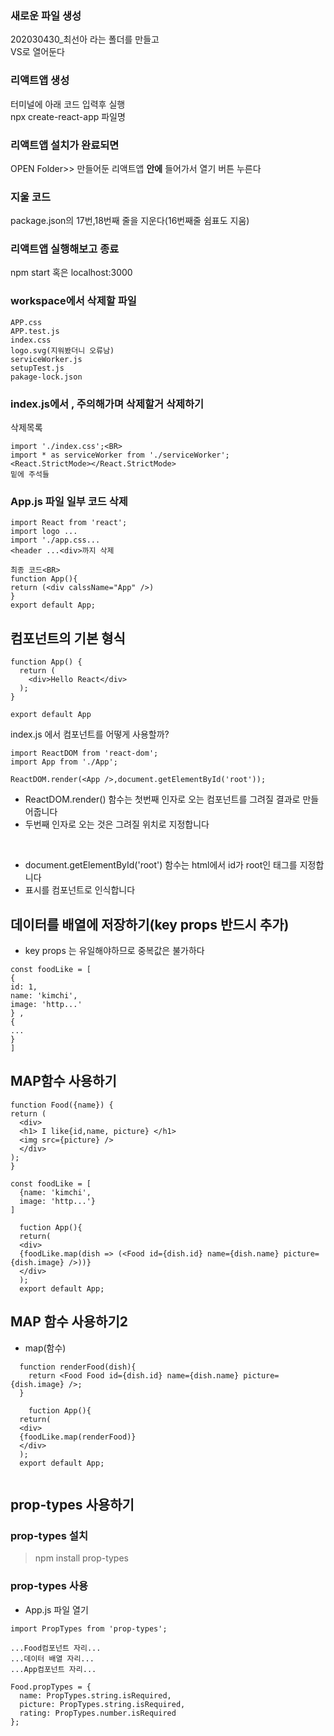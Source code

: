 ### 새로운 파일 생성
202030430_최선아 라는 폴더를 만들고<BR>
VS로 열어둔다

### 리액트앱 생성
터미널에 아래 코드 입력후 실행<BR>
npx create-react-app 파일명

### 리액트앱 설치가 완료되면
  OPEN Folder>> 만들어둔 리액트앱 <b>안에</b> 들어가서 열기 버튼 누른다
### 지울 코드
  package.json의 17번,18번째 줄을 지운다(16번째줄 쉼표도 지움)
### 리액트앱 실행해보고 종료
  npm start 혹은 localhost:3000
### workspace에서 삭제할 파일
  ```
  APP.css
  APP.test.js
  index.css
  logo.svg(지워봤더니 오류남)
  serviceWorker.js
  setupTest.js
  pakage-lock.json
  ```
### index.js에서 <App />, 주의해가며 삭제할거 삭제하기
  삭제목록
  ```
  import './index.css';<BR>
  import * as serviceWorker from './serviceWorker';
  <React.StrictMode></React.StrictMode>
  밑에 주석들
  ```
### App.js 파일 일부 코드 삭제 
  ```
  import React from 'react';
  import logo ...
  import './app.css...
  <header ...<div>까지 삭제
  ```
  ```
  최종 코드<BR>
  function App(){
  return (<div calssName="App" />)
  }
  export default App;
  ```
  
## 컴포넌트의 기본 형식
```
function App() {
  return (
    <div>Hello React</div>
  );
}

export default App
```

index.js 에서 컴포넌트를 어떻게 사용할까?
```
import ReactDOM from 'react-dom';
import App from './App';

ReactDOM.render(<App />,document.getElementById('root')); 
```
  
+ ReactDOM.render() 함수는 첫번째 인자로 오는 컴포넌트를 그려질 결과로 만들어줍니다
+ 두번째 인자로 오는 것은 그려질 위치로 지정합니다
  
<br>
  
+ document.getElementById('root') 함수는 html에서 id가 root인 태그를 지정합니다
+ <App /> 표시를 컴포넌트로 인식합니다
  
## 데이터를 배열에 저장하기(key props 반드시 추가)
  + key props 는 유일해야하므로 중복값은 불가하다
  
  ```
const foodLike = [
  {
  id: 1,
  name: 'kimchi',
  image: 'http...'
  } ,
  {
  ...
  }
]
 ```
## MAP함수 사용하기
  ```
function Food({name}) {
  return (
    <div>
    <h1> I like{id,name, picture} </h1>
    <img src={picture} />
    </div>
  );
}
```
```
const foodLike = [
  {name: 'kimchi',
  image: 'http...'}
]
 ```
```
  fuction App(){
  return(
  <div>
  {foodLike.map(dish => (<Food id={dish.id} name={dish.name} picture={dish.image} />))}
  </div>
  );
  export default App;
```
## MAP 함수 사용하기2
  + map(함수)

```
  function renderFood(dish){
    return <Food Food id={dish.id} name={dish.name} picture={dish.image} />;
  }
```
  
```
    fuction App(){
  return(
  <div>
  {foodLike.map(renderFood)}
  </div>
  );
  export default App;
  
```
## prop-types 사용하기
  ### prop-types 설치
  > npm install prop-types
  ### prop-types 사용
  + App.js 파일 열기
  
  ```
  import PropTypes from 'prop-types';
  
  ...Food컴포넌트 자리...
  ...데이터 배열 자리...
  ...App컴포넌트 자리...
  
  Food.propTypes = {
    name: PropTypes.string.isRequired,
    picture: PropTypes.string.isRequired,
    rating: PropTypes.number.isRequired
  };
  
  ```
